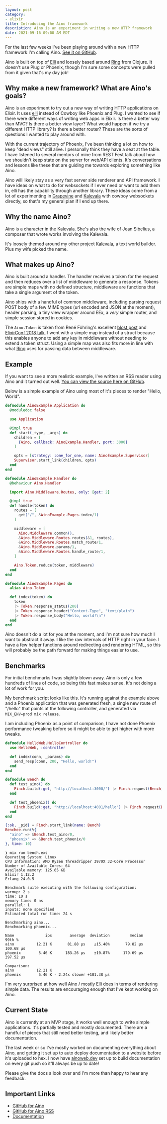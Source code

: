 ```yaml
---
layout: post
category:
- elixir
title: Introducing the Aino framework
description: Aino is an experiment in writing a new HTTP framework
date: 2021-09-16 09:00 AM EDT
---
```


For the last few weeks I've been playing around with a new HTTP framework I'm calling Aino. [See it on GitHub](https://github.com/oestrich/aino).

Aino is built on top of [Elli][elli] and loosely based around [Ring][ring] from Clojure. It doesn't use Plug or Phoenix, though I'm sure some concepts were pulled from it given that's my day job!

## Why make a new framework? What are Aino's goals?

Aino is an experiment to try out a new way of writing HTTP applications on Elixir. It uses [elli][elli] instead of Cowboy like Phoenix and Plug. I wanted to see if there were different ways of writing web apps in Elixir. Is there a better way than MVC? Is there a better view layer? What would happen if we try a different HTTP library? Is there a better router? These are the sorts of questions I wanted to play around with.

With the current trajectory of Phoenix, I've been thinking a lot on how to keep "dead views" still alive. I personally think they have a seat at the table. I have listened to several mentors of mine from REST Fest talk about how we shouldn't keep state on the server for web/API clients. It's conversations and lessons like these that are guiding me towards exploring something like Aino.

Aino will likely stay as a very fast server side renderer and API framework. I have ideas on what to do for websockets if I ever need or want to add them in, elli has the capability through another library. These ideas come from a lot of experimenting in [Grapevine](https://github.com/oestrich/grapevine) and [Kalevala](https://github.com/oestrich/kalevala) with cowboy websockets directly, so that's my general plan if I end up there.

## Why the name Aino?

Aino is a character in the Kalevala. She's also the wife of Jean Sibelius, a composer that wrote works involving the Kalevala.

It's loosely themed around my other project [Kalevala](https://github.com/oestrich/kalevala), a text world builder. Plus my wife picked the name.

## What makes up Aino?

Aino is built around a handler. The handler receives a token for the request and then reduces over a list of middleware to generate a response. Tokens are simple maps with no defined structure, middleware are functions that take a single argument of the token.

Aino ships with a handful of common middleware, including parsing request POST body of a few MIME types (url encoded and JSON at the moment), header parsing, a tiny view wrapper around EEx, a _very_ simple router, and simple session stored in cookies.

The `Aino.Token` is taken from René Föhring's excellent [blost post](http://rrrene.org/2018/04/30/flow-elixir-token-approach-pros-and-cons/) and [ElixirConf 2018 talk](https://www.youtube.com/watch?v=ycpNi701aCs). I went with a simple map instead of a struct because this enables anyone to add any key in middleware without needing to extend a token struct. Using a simple map was also fits more in line with what [Ring][ring] uses for passing data between middleware.

## Example

If you want to see a more realistic example, I've written an RSS reader using Aino and it turned out well. [You can view the source here on GitHub](https://github.com/oestrich/aino-rss).

Below is a simple example of Aino using most of it's pieces to render "Hello, World".

```elixir
defmodule AinoExample.Application do
  @moduledoc false

  use Application

  @impl true
  def start(_type, _args) do
    children = [
      {Aino, callback: AinoExample.Handler, port: 3000}
    ]

    opts = [strategy: :one_for_one, name: AinoExample.Supervisor]
    Supervisor.start_link(children, opts)
  end
end

defmodule AinoExample.Handler do
  @behaviour Aino.Handler

  import Aino.Middleware.Routes, only: [get: 2]

  @impl true
  def handle(token) do
    routes = [
      get("/", &AinoExample.Pages.index/1)
    ]

    middleware = [
      Aino.Middleware.common(),
      &Aino.Middleware.Routes.routes(&1, routes),
      &Aino.Middleware.Routes.match_route/1,
      &Aino.Middleware.params/1,
      &Aino.Middleware.Routes.handle_route/1,
    ]

    Aino.Token.reduce(token, middleware)
  end
end

defmodule AinoExample.Pages do
  alias Aino.Token

  def index(token) do
    token
    |> Token.response_status(200)
    |> Token.response_header("Content-Type", "text/plain")
    |> Token.response_body("Hello, world!\n")
  end
end
```

Aino doesn't do a lot for you at the moment, and I'm not sure how much I want to abstract it away. I like the raw internals of HTTP right in your face. I have a few helper functions around redirecting and rendering HTML, so this will probably be the path forward for making things easier to use.

## Benchmarks

For initial benchmarks I was slightly blown away. Aino is only a few hundreds of lines of code, so being this fast makes sense. It's not doing a lot of work for you.

My benchmark script looks like this. It's running against the example above and a Phoenix application that was generated fresh, a single new route of "/hello" that points at the following controller, and generated via `MIX_ENV=prod mix release`.

I am including Phoenix as a point of comparison, I have not done Phoenix performance tweaking before so it might be able to get higher with more tweaks.

```elixir
defmodule HelloWeb.HelloController do
  use HelloWeb, :controller

  def index(conn, _params) do
    send_resp(conn, 200, "Hello, world!")
  end
end
```

```elixir
defmodule Bench do
  def test_aino() do
    Finch.build(:get, "http://localhost:3000/") |> Finch.request(Bench)
  end

  def test_phoenix() do
    Finch.build(:get, "http://localhost:4001/hello") |> Finch.request(Bench)
  end
end

{:ok, _pid} = Finch.start_link(name: Bench)
Benchee.run(%{
  "aino" => &Bench.test_aino/0,
  "phoenix" => &Bench.test_phoenix/0
}, time: 10)
```

```
❯ mix run bench.exs
Operating System: Linux
CPU Information: AMD Ryzen Threadripper 3970X 32-Core Processor
Number of Available Cores: 64
Available memory: 125.65 GB
Elixir 1.12.2
Erlang 24.0.5

Benchmark suite executing with the following configuration:
warmup: 2 s
time: 10 s
memory time: 0 ns
parallel: 1
inputs: none specified
Estimated total run time: 24 s

Benchmarking aino...
Benchmarking phoenix...

Name              ips        average  deviation         median         99th %
aino          12.21 K       81.88 μs    ±15.48%       79.82 μs      100.68 μs
phoenix        5.46 K      183.26 μs    ±10.87%      179.69 μs      297.52 μs

Comparison: 
aino          12.21 K
phoenix        5.46 K - 2.24x slower +101.38 μs
```

I'm very surprised at how well Aino / mostly Elli does in terms of rendering simple data. The results are encouraging enough that I've kept working on Aino.

## Current State

Aino is currently at an MVP stage, it works well enough to write simple applications. It's partially tested and mostly documented. There are a handful of pieces that still need better testing, and likely better documentation.

The last week or so I've mostly worked on documenting everything about Aino, and getting it set up to auto deploy documentation to a website before it's uploaded to hex. I now have [ainoweb.dev](https://ainoweb.dev) set up to build documentation on every git push so it'll always be up to date!

Please give the docs a look over and I'm more than happy to hear any feedback.

## Important Links

- [GitHub for Aino](https://github.com/oestrich/aino)
- [GitHub for Aino RSS](https://github.com/oestrich/aino-rss)
- [Documentation](https://ainoweb.dev/)

[elli]: https://github.com/elli-lib/elli
[ring]: https://github.com/ring-clojure/ring
